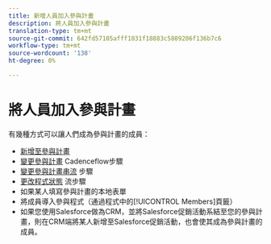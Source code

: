 ```yaml
---
title: 新增人員加入參與計畫
description: 將人員加入參與計畫
translation-type: tm+mt
source-git-commit: 642fd57105afff1031f18883c5809206f136b7c6
workflow-type: tm+mt
source-wordcount: '138'
ht-degree: 0%

---
```



# 將人員加入參與計畫

有幾種方式可以讓人們成為參與計畫的成員：

* [新增至參與計畫](https://docs.marketo.com/display/DOCS/Add+to+Engagement+Program)
* [變更參與計畫](https://docs.marketo.com/display/DOCS/Change+Engagement+Program+Cadence) Cadenceflow步驟
* [變更參與計畫串流](https://docs.marketo.com/display/DOCS/Change+Engagement+Program+Stream) 步驟
* [更改程式狀態](https://docs.marketo.com/display/DOCS/Change+Program+Status) 流步驟
* 如果某人填寫參與計畫的本地表單
* 將成員導入參與程式（通過程式中的[!UICONTROL Members]頁籤）
* 如果您使用Salesforce做為CRM，並將Salesforce促銷活動系結至您的參與計畫，則在CRM端將某人新增至Salesforce促銷活動，也會使其成為參與計畫的成員。
